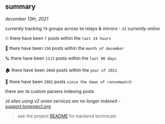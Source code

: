 
## summary
_december 13th, 2021_

currently tracking `79` groups across `94` relays & mirrors - _`31` currently online_

⏲ there have been `7` posts within the `last 24 hours`

🦈 there have been `150` posts within the `month of december`

🪐 there have been `1113` posts within the `last 90 days`

🏚 there have been `2048` posts within the `year of 2021`

🦕 there have been `2082` posts `since the dawn of ransomwatch`

there are `38` custom parsers indexing posts

_`20` sites using v2 onion services are no longer indexed - [support.torproject.org](https://support.torproject.org/onionservices/v2-deprecation/)_

> see the project [README](https://github.com/thetanz/ransomwatch#ransomwatch--) for backend technicals
